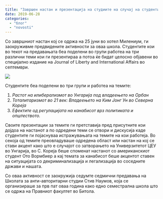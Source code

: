 ```yaml
---
title: "Завршен настан и презентација на студиите на случај на студентите на школата"
date: 2019-06-28
categories: 
  - "блог"
  - "novosti"
---
```


Со завршниот настан кој се одржа на 25 јуни во хотел Милениум, ги заокруживме предвидените активности за оваа школа. Студентите кои во текот на предавањата беа поделени во групи работеа на три различни теми кои ги презентираа а потоа ќе бидат целосно објавени во специјално издание на Journal of Liberty and International Affairs во септември.

![](http://libertaniabackup.local/wp-content/uploads/2019/08/zavrsen-nastan-1024x683.jpg)

Студентите беа поделени во три групи и работеа на темите:

1. _Растот на илиберализмот во Унгарија под владеењето на Орбан_
2. _Тоталитаризмот во 21 век: Владеењето на Ким Јонг Ун во Северна Кореја_
3. _Ефектите од регулацијата на канабисот врз политиката и општеството._

Своите презентации за темите ги претставија пред присутните кои дојдоа на настанот а по одредени теми се отвори и дискусија каде студентите ги појаснуваа истражувањата на темите на кои работеја. Во секоја од темите преовладуваше одредена област или настан на кој се стави акцент како што е случајот со затворањето на Универзитетот ЦЕУ во Унгарија, во С. Кореја беше споменaт настанот со американскиот студент Ото Вормбиер а кај темата за канабисот беше акцентот ставен на ситуацијата со декриминализација и легализација во соседните држави и нашата.

Со оваа активност се заокружија седумте седмични предавања на Школата за анти-авторитарни студии Стив Наумов, која се организираше за прв пат оваа година како едно семестрална школа што се одржа на Правниот факултет во Битола.
